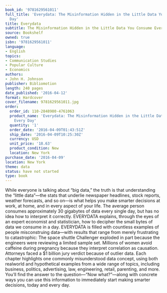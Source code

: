 ```yaml
---
book_id: '9781629561011'
full_title: 'Everydata: The Misinformation Hidden in the Little Data You Consume Every
  Day'
title: Everydata
subtitle: The Misinformation Hidden in the Little Data You Consume Every Day
source: Bookshelf
owned: true
isbn: '9781629561011'
language:
- English
topics:
- Communication Studies
- Popular Culture
- Economics
authors:
- John H. Johnson
publisher: Bibliomotion
length: 240 pages
date_published: '2016-04-12'
format: Hardcover
cover_filename: 9781629561011.jpg
order:
  order_id: 110-2848980-4761063
  product_name: 'Everydata: The Misinformation Hidden in the Little Data You Consume
    Every Day'
  quantity: '1'
  order_date: '2016-04-09T01:43:51Z'
  ship_date: '2016-04-09T10:25:30Z'
  currency: USD
  unit_price: '18.63'
  product_condition: New
  location: New York
purchase_date: '2016-04-09'
location: New York
theme: data
status: have not started
type: book
---
```

While everyone is talking about “big data,” the truth is that understanding the “little data”—the stats that underlie newspaper headlines, stock reports, weather forecasts, and so on—is what helps you make smarter decisions at work, at home, and in every aspect of your life. The average person consumes approximately 30 gigabytes of data every single day, but has no idea how to interpret it correctly. EVERYDATA explains, through the eyes of an expert economist and statistician, how to decipher the small bytes of data we consume in a day.
EVERYDATA is filled with countless examples of people misconstruing data—with results that range from merely frustrating to catastrophic:
The space shuttle Challenger exploded in part because the engineers were reviewing a limited sample set.
Millions of women avoid caffeine during pregnancy because they interpret correlation as causation.
Attorneys faced a $1 billion jury verdict because of outlier data.
Each chapter highlights one commonly misunderstood data concept, using both realworld and hypothetical examples from a wide range of topics, including business, politics, advertising, law, engineering, retail, parenting, and more. You’ll find the answer to the question—“Now what?”—along with concrete ways you can use this information to immediately start making smarter decisions, today and every day.
